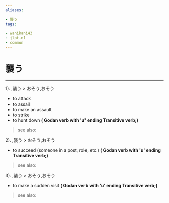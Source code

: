 ```yaml
---
aliases:
    
- 襲う
tags:
    
- wanikani43
- jlpt-n1
- common
---
```


# 襲う
---
1).
,襲う > おそう,おそう

- to attack
- to assail
- to make an assault
- to strike
- to hunt down
**( Godan verb with 'u' ending Transitive verb;)**
> see also: 
            
2).
,襲う > おそう,おそう

- to succeed (someone in a post, role, etc.)
**( Godan verb with 'u' ending Transitive verb;)**
> see also: 
            
3).
,襲う > おそう,おそう

- to make a sudden visit
**( Godan verb with 'u' ending Transitive verb;)**
> see also: 
            